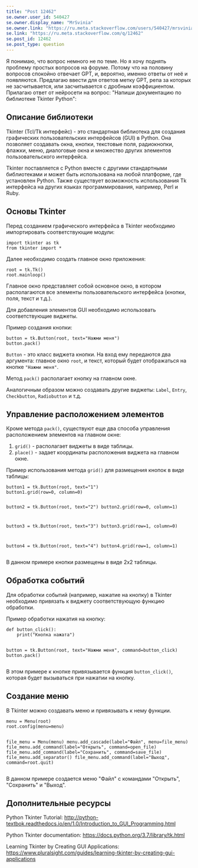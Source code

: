 ```yaml
---
title: "Post 12462"
se.owner.user_id: 540427
se.owner.display_name: "MrSvinia"
se.owner.link: "https://ru.meta.stackoverflow.com/users/540427/mrsvinia"
se.link: "https://ru.meta.stackoverflow.com/q/12462"
se.post_id: 12462
se.post_type: question
---
```

<p>Я понимаю, что вопрос немного не по теме. Но я хочу поднять проблему простых вопросов на форуме. Потому что на половину вопросов спокойно отвечает GPT, и, вероятно, именно ответы от неё и появляются. Предлагаю ввести для ответов метку GPT, репа за которых не засчитывается, или засчитывается с дробным коэффициентом. Прилагаю ответ от нейросети на вопрос: &quot;Напиши документацию по библиотеке Tkinter Python&quot;:</p>
<h2>Описание библиотеки</h2>
<p>Tkinter (Tcl/Tk интерфейс) - это стандартная библиотека для создания графических пользовательских интерфейсов (GUI) в Python. Она позволяет создавать окна, кнопки, текстовые поля, радиокнопки, флажки, меню, диалоговые окна и множество других элементов пользовательского интерфейса.</p>
<p>Tkinter поставляется с Python вместе с другими стандартными библиотеками и может быть использована на любой платформе, где установлен Python. Также существует возможность использования Tk интерфейса на других языках программирования, например, Perl и Ruby.</p>
<h2>Основы Tkinter</h2>
<p>Перед созданием графического интерфейса в Tkinter необходимо импортировать соответствующие модули:</p>
<pre><code>import tkinter as tk
from tkinter import *
</code></pre>
<p>Далее необходимо создать главное окно приложения:</p>
<pre><code>root = tk.Tk()
root.mainloop()
</code></pre>
<p>Главное окно представляет собой основное окно, в котором располагаются все элементы пользовательского интерфейса (кнопки, поля, текст и т.д.).</p>
<p>Для добавления элементов GUI необходимо использовать соответствующие виджеты.</p>
<p>Пример создания кнопки:</p>
<pre><code>button = tk.Button(root, text=&quot;Нажми меня&quot;)
button.pack()
</code></pre>
<p><code>Button</code> - это класс виджета кнопки. На вход ему передаются два аргумента: главное окно <code>root</code>, и текст, который будет отображаться на кнопке <code>&quot;Нажми меня&quot;</code>.</p>
<p>Метод <code>pack()</code> располагает кнопку на главном окне.</p>
<p>Аналогичным образом можно создавать другие виджеты: <code>Label</code>, <code>Entry</code>, <code>Checkbutton</code>, <code>Radiobutton</code> и т.д.</p>
<h2>Управление расположением элементов</h2>
<p>Кроме метода <code>pack()</code>, существуют еще два способа управления расположением элементов на главном окне:</p>
<ol>
<li><code>grid()</code> - располагает виджеты в виде таблицы.</li>
<li><code>place()</code> - задает координаты расположения виджета на главном окне.</li>
</ol>
<p>Пример использования метода <code>grid()</code> для размещения кнопок в виде таблицы:</p>
<pre><code>button1 = tk.Button(root, text=&quot;1&quot;)
button1.grid(row=0, column=0)

button2 = tk.Button(root, text=&quot;2&quot;)
button2.grid(row=0, column=1)

button3 = tk.Button(root, text=&quot;3&quot;)
button3.grid(row=1, column=0)

button4 = tk.Button(root, text=&quot;4&quot;)
button4.grid(row=1, column=1)
</code></pre>
<p>В данном примере кнопки размещены в виде 2x2 таблицы.</p>
<h2>Обработка событий</h2>
<p>Для обработки событий (например, нажатие на кнопку) в Tkinter необходимо привязать к виджету соответствующую функцию обработки.</p>
<p>Пример обработки нажатия на кнопку:</p>
<pre><code>def button_click():
    print(&quot;Кнопка нажата&quot;)

button = tk.Button(root, text=&quot;Нажми меня&quot;, command=button_click)
button.pack()
</code></pre>
<p>В этом примере к кнопке привязывается функция <code>button_click()</code>, которая будет вызываться при нажатии на кнопку.</p>
<h2>Создание меню</h2>
<p>В Tkinter можно создавать меню и привязывать к нему функции.</p>
<pre><code>menu = Menu(root)
root.config(menu=menu)

file_menu = Menu(menu)
menu.add_cascade(label=&quot;Файл&quot;, menu=file_menu)
file_menu.add_command(label=&quot;Открыть&quot;, command=open_file)
file_menu.add_command(label=&quot;Сохранить&quot;, command=save_file)
file_menu.add_separator()
file_menu.add_command(label=&quot;Выход&quot;, command=root.quit)
</code></pre>
<p>В данном примере создается меню &quot;Файл&quot; с командами &quot;Открыть&quot;, &quot;Сохранить&quot; и &quot;Выход&quot;.</p>
<h2>Дополнительные ресурсы</h2>
<p>Python Tkinter Tutorial: <a href="http://python-textbok.readthedocs.io/en/1.0/Introduction_to_GUI_Programming.html" rel="nofollow noreferrer">http://python-textbok.readthedocs.io/en/1.0/Introduction_to_GUI_Programming.html</a></p>
<p>Python Tkinter documentation: <a href="https://docs.python.org/3.7/library/tk.html" rel="nofollow noreferrer">https://docs.python.org/3.7/library/tk.html</a></p>
<p>Learning Tkinter by Creating GUI Applications: <a href="https://www.pluralsight.com/guides/learning-tkinter-by-creating-gui-applications" rel="nofollow noreferrer">https://www.pluralsight.com/guides/learning-tkinter-by-creating-gui-applications</a></p>
